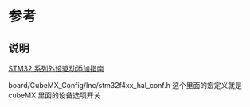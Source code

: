 # 参考

## 说明

[STM32 系列外设驱动添加指南](https://github.com/RT-Thread/rt-thread/blob/master/bsp/stm32/docs/STM32%E7%B3%BB%E5%88%97%E5%A4%96%E8%AE%BE%E9%A9%B1%E5%8A%A8%E6%B7%BB%E5%8A%A0%E6%8C%87%E5%8D%97.md)

board/CubeMX_Config/Inc/stm32f4xx_hal_conf.h 这个里面的宏定义就是 cubeMX 里面的设备选项开关
